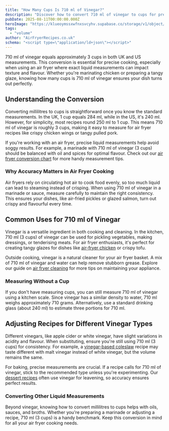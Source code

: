 ```yaml
---
title: "How Many Cups Is 710 ml of Vinegar?"
description: "Discover how to convert 710 ml of vinegar to cups for precise cooking and baking. Perfect for air fryer recipes and kitchen conversions."
pubDate: 2025-08-11T00:00:00.000Z
heroImage: "https://klueoymssxwfnxsvcyhv.supabase.co/storage/v1/object/public/md/how-many-cups-is-710-ml-of-vinegar-9e399d72.webp"
tags:
  - "volume"
author: "AirFryerRecipes.co.uk"
schema: "<script type=\"application/ld+json\"></script>"
---
```


<p>710 ml of vinegar equals approximately 3 cups in both UK and US measurements. This conversion is essential for precise cooking, especially when using an air fryer where exact liquid measurements can impact texture and flavour. Whether you're marinating chicken or preparing a tangy glaze, knowing how many cups is 710 ml of vinegar ensures your dish turns out perfectly.</p>  

<h2>Understanding the Conversion</h2>  
<p>Converting millilitres to cups is straightforward once you know the standard measurements. In the UK, 1 cup equals 284 ml, while in the US, it's 240 ml. However, for simplicity, most recipes round 250 ml to 1 cup. This means 710 ml of vinegar is roughly 3 cups, making it easy to measure for air fryer recipes like crispy chicken wings or tangy pulled pork.</p>  

<p>If you're working with an air fryer, precise liquid measurements help avoid soggy results. For example, a marinade with 710 ml of vinegar (3 cups) should be balanced with oil and spices for optimal flavour. Check out our <a href=https://www.airfryerrecipe.co.uk/air-fryer-conversion-chart>air fryer conversion chart</a> for more handy measurement tips.</p>  

<h3>Why Accuracy Matters in Air Fryer Cooking</h3>  
<p>Air fryers rely on circulating hot air to cook food evenly, so too much liquid can lead to steaming instead of crisping. When using 710 ml of vinegar in a marinade or sauce, measure carefully to maintain the right consistency. This ensures your dishes, like air-fried pickles or glazed salmon, turn out crispy and flavourful every time.</p>  

<h2>Common Uses for 710 ml of Vinegar</h2>  
<p>Vinegar is a versatile ingredient in both cooking and cleaning. In the kitchen, 710 ml (3 cups) of vinegar can be used for pickling vegetables, making dressings, or tenderising meats. For air fryer enthusiasts, it's perfect for creating tangy glazes for dishes like <a href=https://www.airfryerrecipe.co.uk/recipe-category/chicken>air-fryer chicken</a> or crispy tofu.</p>  

<p>Outside cooking, vinegar is a natural cleaner for your air fryer basket. A mix of 710 ml of vinegar and water can help remove stubborn grease. Explore our guide on <a href=https://www.airfryerrecipe.co.uk/air-fryer-cleaner>air fryer cleaning</a> for more tips on maintaining your appliance.</p>  

<h3>Measuring Without a Cup</h3>  
<p>If you don't have measuring cups, you can still measure 710 ml of vinegar using a kitchen scale. Since vinegar has a similar density to water, 710 ml weighs approximately 710 grams. Alternatively, use a standard drinking glass (about 240 ml) to estimate three portions for 710 ml.</p>  

<h2>Adjusting Recipes for Different Vinegar Types</h2>  
<p>Different vinegars, like apple cider or white vinegar, have slight variations in acidity and flavour. When substituting, ensure you're still using 710 ml (3 cups) for consistency. For example, a <a href=https://www.airfryerrecipe.co.uk/recipes>vinegar-based coleslaw</a> recipe may taste different with malt vinegar instead of white vinegar, but the volume remains the same.</p>  

<p>For baking, precise measurements are crucial. If a recipe calls for 710 ml of vinegar, stick to the recommended type unless you're experimenting. Our <a href=https://www.airfryerrecipe.co.uk/recipe-category/dessert>dessert recipes</a> often use vinegar for leavening, so accuracy ensures perfect results.</p>  

<h3>Converting Other Liquid Measurements</h3>  
<p>Beyond vinegar, knowing how to convert millilitres to cups helps with oils, sauces, and broths. Whether you're preparing a marinade or adjusting a recipe, 710 ml (3 cups) is a handy benchmark. Keep this conversion in mind for all your air fryer cooking needs.</p>